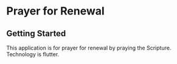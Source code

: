 # Prayer for Renewal 


## Getting Started
This application is for prayer for renewal by praying the Scripture.
Technology is flutter.

